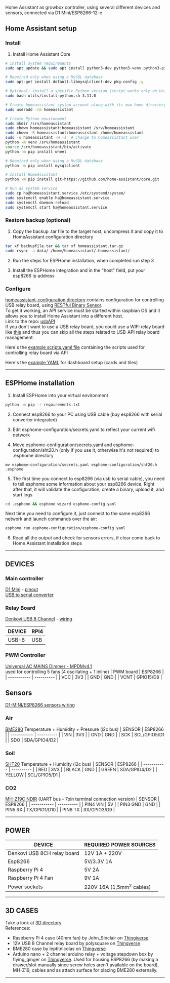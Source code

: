 Home Assistant as growbox controller, using several different devices and sensors, connected via D1 Mini/ESP8266-12-e

## Home Assistant setup

### Install
1. Install Home Assistant Core

```bash
# Install system requirements
sudo apt update && sudo apt install python3-dev python3-venv python3-pip bluez libffi-dev libssl-dev libjpeg-dev zlib1g-dev autoconf build-essential libopenjp2-7 libtiff6 libturbojpeg0-dev tzdata ffmpeg liblapack3 liblapack-dev libatlas-base-dev cmake -y

# Required only when using a MySQL database
sudo apt-get install default-libmysqlclient-dev pkg-config -y

# Optional: install a specific Python version (script works only on Unix-like hosts)
sudo bash utils/install-python.sh 3.11.0

# Create homeassistant system account along with its own home directory
sudo useradd -rm homeassistant

# Create Python environment
sudo mkdir /srv/homeassistant
sudo chown homeassistant:homeassistant /srv/homeassistant
sudo chown -R homeassistant:homeassistant /home/homeassistant
sudo -u homeassistant -H -s  # change to homeassistant user
python -m venv /srv/homeassistant
source /srv/homeassistant/bin/activate
python -m pip install wheel

# Required only when using a MySQL database
python -m pip install mysqlclient

# Install HomeAssistant
python -m pip install git+https://github.com/home-assistant/core.git

# Run as system service
sudo cp ha@homeassistant.service /etc/systemd/system/
sudo systemctl enable ha@homeassistant.service
sudo systemctl daemon-reload
sudo systemctl start ha@homeassistant.service
```

### Restore backup (optional)

1. Copy the backup .tar file to the target host, uncompress it and copy it to HomeAssistant configuration directory
```bash
tar xf backupfile.tar && tar xf homeassistant.tar.gz
sudo rsync -a data/ /home/homeassistant/.homeassistant/
```

2. Run the steps for ESPHome installation, when completed run step 3

3. Install the ESPHome integration and in the "host" field, put your esp8266 ip address

### Configure
[homeassistant-configuration directory](homeassistant-configuration/configuration.yaml) contains configuration for controlling USB relay board, using [RESTful Binary Sensor](https://www.home-assistant.io/integrations/binary_sensor.rest).\
To get it working, an API service must be started within raspbian OS and it allows you to install Home Assistant into a different host.\
Link to the repo: [usbAPI](https://github.com/escomputers/usbAPI)\
If you don't want to use a USB relay board, you could use a WIFI relay board like [this](https://denkovi.com/wifi-16-relay-board-modBus-tcp) and thus you can skip all the steps related to USB-API relay board management.

Here's the [example scripts.yaml file](homeassistant-configuration/scripts.yaml) containing the scripts used for controlling relay board via API


Here's the [example YAML](homeassistant-configuration/.storage/lovelace) for dashboard setup (cards and tiles)

---

## ESPHome installation
1. Install ESPHome into your virtual environment

```bash
python -m pip -r requirements.txt
```

2. Connect esp8266 to your PC using USB cable (buy esp8266 with serial converter integrated)

3. Edit esphome-configuration/secrets.yaml to reflect your current wifi network

4. Move esphome-configuration/secrets.yaml and esphome-configuration/sht20.h (only if you use it, otherwise it's not required) to .esphome directory

```
mv esphome-configuration/secrets.yaml esphome-configuration/sht20.h .esphome
```

5. The first time you connect to esp8266 (via usb to serial cable), you need to tell esphome some information about
your esp8266 device. Right after that, it will validate the configuration, create a binary, upload it, and start logs

```bash
cd .esphome && esphome wizard esphome-config.yaml
```

Next time you need to configure it, just connect to the same esp8266 network and launch commands over the air:

```bash
esphome run esphome-configuration/esphome-config.yaml
```

6. Read all the output and check for sensors errors, if clear come back to Home Assistant installation steps

---

## DEVICES

### Main controller
[D1 Mini](https://www.az-delivery.de/en/products/d1-mini) - [pinout](https://m.media-amazon.com/images/I/71b9yM7dFlL.jpg)\
[USB to serial converter](https://www.az-delivery.de/en/products/usb-auf-seriell-adapter-mit-ch340)

### Relay Board
[Denkovi USB 8 Channel](https://denkovi.com/usb-eight-channel-relay-board-for-automation) - [wiring](https://github.com/escomputers/hassio-growbox/blob/325ab9b5c127c14f19560fe0ca1c8efceda2f83e/wirings/12V-USB-8CH-relay-board-wiring.pdf)

| DEVICE     | RPI4 |
| ----------- | ---------- |
| USB-B       | USB           |

### PWM Controller
[Universal AC MAINS Dimmer - MPDMv4.1](https://www.tindie.com/products/next_evo1/universal-ac-mains-dimmer-mpdmv41/)\
used for controlling 5 fans (4 oscillating + 1 inline)
| PWM board   | ESP8266 |
| ----------- | ---------- |
| VCC         | 3V3        |
| GND         | GND        |
| VCNT        | GPIO15/D8        |


## Sensors
[D1-MINI/ESP8266 sensors wiring](https://github.com/escomputers/hassio-growbox/blob/325ab9b5c127c14f19560fe0ca1c8efceda2f83e/wirings/d1mini-esp8266-sensors-wiring.pdf)

### Air

[BME280](https://www.adafruit.com/product/2652) Temperature + Humidity + Pressure (i2c bus)
| SENSOR      | ESP8266 |
| ----------- | ---------- |
| VIN         | 3V3        |
| GND         | GND        |
| SCK         | SCL/GPIO5/D1        |
| SDO         | SDA/GPIO4/D2        |


### Soil

[SHT20](https://www.makerfabs.com/soil-temperature-and-humidity-sensor-sht20.html) Temperature + Humidity (i2c bus)
| SENSOR      | ESP8266 |
| ----------- | ---------- |
| RED         | 3V3        |
| BLACK       | GND        |
| GREEN       | SDA/GPIO4/D2        |
| YELLOW      | SCL/GPIO5/D1         |


### CO2

[MH-Z19C NDIR](https://www.winsen-sensor.com/product/mh-z19c.html) (UART bus - 7pin terminal connection version)
| SENSOR      | ESP8266 |
| ----------- | ---------- |
| PIN4 VIN    | 5V        |
| PIN3 GND    | GND        |
| PIN5 RX     | TX/GPIO1/D10        |
| PIN6 TX     | RX/GPIO3/D9        |

---

## POWER

| DEVICE     | REQUIRED POWER SOURCES |
| ----------- | ---------- |
| Denkovi USB 8CH relay board       | 12V 1A + 220V|
| Esp8266                           | 5V/3.3V 1A |
| Raspberry Pi 4                    | 5V 2A|
| Raspberry Pi 4 Fan                | 9V 1A|
| Power sockets                     | 220V 16A (1,5mm<sup>2</sup> cables)|


---

## 3D CASES

Take a look at [3D directory](3D/)\
References:
- Raspberry Pi 4 case (40mm fan) by John_Sinclair on [Thingiverse](https://www.thingiverse.com/thing:3723481)
- 12V USB 8 Channel relay board by polysquare on [Thingverse](https://www.thingiverse.com/thing:2306082)
- BME280 case by leptitnicolas on [Thingverse](https://www.thingiverse.com/thing:3809818)
- Arduino nano + 2 channel arduino relay + voltage stepdown box by flying_ginger on [Thingverse](https://www.thingiverse.com/thing:3162083). Used for housing ESP8266 (by making a drawer/slot manually since screw holes aren't available on the board), MH-Z19, cables and as attach surface for placing BME280 externally.

---
